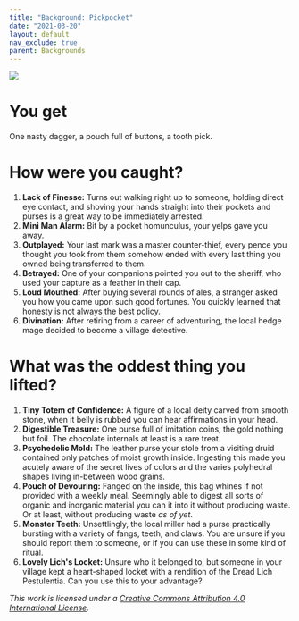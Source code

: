 ```yaml
---
title: "Background: Pickpocket"
date: "2021-03-20"
layout: default
nav_exclude: true
parent: Backgrounds
---
```


![](https://www.pngitem.com/pimgs/m/510-5108906_open-book-clip-art-medieval-medieval-lawyer-hd.png)

# You get

One nasty dagger, a pouch full of buttons, a tooth pick.

# How were you caught?

1. **Lack of Finesse:** Turns out walking right up to someone, holding direct eye contact, and shoving your hands straight into their pockets and purses is a great way to be immediately arrested.
2. **Mini Man Alarm:** Bit by a pocket homunculus, your yelps gave you away.
3. **Outplayed:** Your last mark was a master counter-thief, every pence you thought you took from them somehow ended with every last thing you owned being transferred to them.
4. **Betrayed:** One of your companions pointed you out to the sheriff, who used your capture as a feather in their cap.
5. **Loud Mouthed:** After buying several rounds of ales, a stranger asked you how you came upon such good fortunes. You quickly learned that honesty is not always the best policy.
6. **Divination:** After retiring from a career of adventuring, the local hedge mage decided to become a village detective.

# What was the oddest thing you lifted?

1. **Tiny Totem of Confidence:** A figure of a local deity carved from smooth stone, when it belly is rubbed you can hear affirmations in your head.
2. **Digestible Treasure:** One purse full of imitation coins, the gold nothing but foil. The chocolate internals at least is a rare treat.
3. **Psychedelic Mold:** The leather purse your stole from a visiting druid contained only patches of moist growth inside. Ingesting this made you acutely aware of the secret lives of colors and the varies polyhedral shapes living in-between wood grains.
4. **Pouch of Devouring:** Fanged on the inside, this bag whines if not provided with a weekly meal. Seemingly able to digest all sorts of organic and inorganic material you can it into it without producing waste. Or at least, without producing waste _as of yet_.
5. **Monster Teeth:** Unsettlingly, the local miller had a purse practically bursting with a variety of fangs, teeth, and claws. You are unsure if you should report them to someone, or if you can use these in some kind of ritual.
6. **Lovely Lich's Locket:** Unsure who it belonged to, but someone in your village kept a heart-shaped locket with a rendition of the Dread Lich Pestulentia. Can you use this to your advantage?

_This work is licensed under a [Creative Commons Attribution 4.0 International License](http://creativecommons.org/licenses/by/4.0/)._
